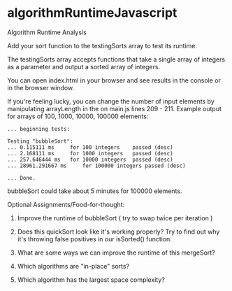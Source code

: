 # algorithmRuntimeJavascript
Algorithm Runtime Analysis

Add your sort function to the testingSorts array to test its runtime. 

The testingSorts array accepts functions that take a single array of integers as a parameter and output a sorted array of integers.

You can open index.html in your browser and see results in the console or in the browser window.

If you're feeling lucky, you can change the number of input elements by manipulating arrayLength in the on main.js lines 209 - 211. Example output for arrays of 100, 1000, 10000, 100000 elements:

    ... beginning tests: 
    
    Testing "bubbleSort": 
    ...	0.115111 ms 	for 100 integers	passed (desc)
    ...	2.168111 ms 	for 1000 integers	passed (desc)
    ...	257.646444 ms 	for 10000 integers	passed (desc)
    ...	28961.291667 ms 	for 100000 integers	passed (desc)
    
    ... Done.


bubbleSort could take about 5 minutes for 100000 elements. 

Optional Assignments/Food-for-thought:
1. Improve the runtime of bubbleSort ( try to swap twice per iteration )

2. Does this quickSort look like it's working properly? Try to find out why it's throwing false positives in our isSorted() function.

3. What are some ways we can improve the runtime of this mergeSort?

4. Which algorithms are "in-place" sorts?

5. Which algorithm has the largest space complexity?
